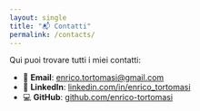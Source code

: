 ```yaml
---
layout: single
title: "📬 Contatti"
permalink: /contacts/
---
```


 Qui puoi trovare tutti i miei contatti:

- 📧 **Email**: [enrico.tortomasi@gmail.com](mailto:enrico.tortomasi@gmail.com)  
- 💼 **LinkedIn**: [linkedin.com/in/enrico_tortomasi](https://linkedin.com/in/enrico_tortomasi)  
- 💻 **GitHub**: [github.com/enrico-tortomasi](https://github.com/enrico-tortomasi)
